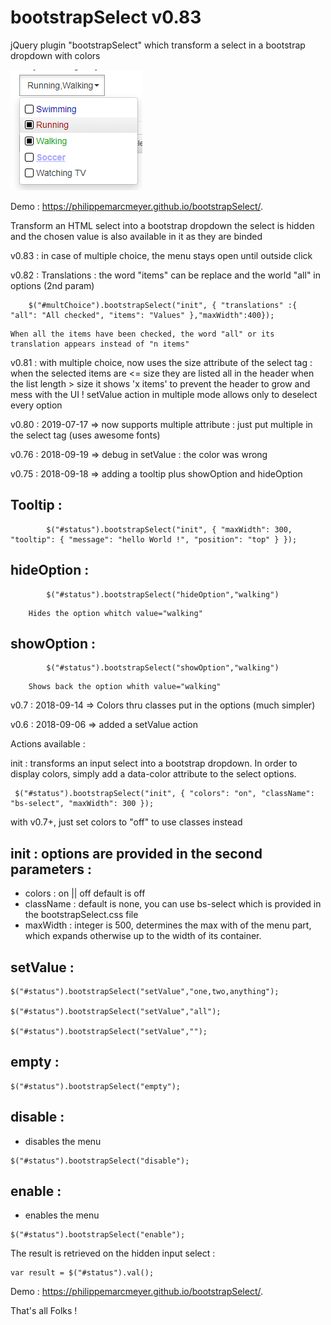 # bootstrapSelect v0.83

jQuery plugin "bootstrapSelect" which transform a select in a bootstrap dropdown with colors

![screen shot](https://raw.githubusercontent.com/PhilippeMarcMeyer/bootstrapSelect/master/demo.png)

Demo : https://philippemarcmeyer.github.io/bootstrapSelect/.

Transform an HTML select into a bootstrap dropdown
the select is hidden and the chosen value is also available in it as they are binded

v0.83 : in case of multiple choice, the menu stays open until outside click

v0.82 : Translations : the word "items" can be replace and the world "all" in options (2nd param) 
```
	$("#multChoice").bootstrapSelect("init", { "translations" :{ "all": "All checked", "items": "Values" },"maxWidth":400});
```	
	When all the items have been checked, the word "all" or its translation appears instead of "n items"

v0.81 : with multiple choice, now uses the size attribute of the select tag : when the selected items are <= size they are listed all in the header when the list length > size it shows 'x items' to prevent the header to grow and mess with the UI !
 setValue action in multiple mode allows only to deselect every option

v0.80 : 2019-07-17 => now supports multiple attribute : just put multiple in the select tag  (uses awesome fonts)

v0.76 : 2018-09-19 =>  debug in setValue : the color was wrong

v0.75 : 2018-09-18 => adding a tooltip plus showOption and hideOption
## Tooltip :
```
        $("#status").bootstrapSelect("init", { "maxWidth": 300, "tooltip": { "message": "hello World !", "position": "top" } });
```

## hideOption :
```
		$("#status").bootstrapSelect("hideOption","walking")
```
		Hides the option whitch value="walking"
## showOption :
```
		$("#status").bootstrapSelect("showOption","walking")
```
		Shows back the option whith value="walking"
		
v0.7  : 2018-09-14 => Colors thru classes put in the options (much simpler)

v0.6  : 2018-09-06 => added a setValue action


Actions available :

init : transforms an input select into a bootstrap dropdown. In order to display colors, simply add a data-color attribute to the select options.
```
 $("#status").bootstrapSelect("init", { "colors": "on", "className": "bs-select", "maxWidth": 300 });
 ```
 with v0.7+, just set colors to "off" to use classes instead
 
## init : options are provided in the second parameters :
- colors : on || off default is off
- className : default is none, you can use bs-select which is provided in the bootstrapSelect.css file
- maxWidth : integer is 500, determines the max with of the menu part, which expands otherwise up to the width of its container.
## setValue :
```
$("#status").bootstrapSelect("setValue","one,two,anything");

$("#status").bootstrapSelect("setValue","all");

$("#status").bootstrapSelect("setValue","");
```
## empty : 
```
$("#status").bootstrapSelect("empty");
```
## disable :
- disables the menu
```
$("#status").bootstrapSelect("disable");
```
## enable :
- enables the menu
```
$("#status").bootstrapSelect("enable");
```
The result is retrieved on the hidden input select : 
```
var result = $("#status").val();
```
Demo : https://philippemarcmeyer.github.io/bootstrapSelect/.

That's all Folks !
